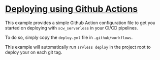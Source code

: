 # [Deploying using Github Actions](https://github.com/scaleway/serverless-api-project/tree/main/examples/github_actions)

This example provides a simple Github Action configuration file to get you started on deploying with `scw_serverless` in your CI/CD pipelines.

To do so, simply copy the `deploy.yml` file in `.github/workflows`.

This example will automatically run `srvless deploy` in the project root to deploy your on each git tag.
